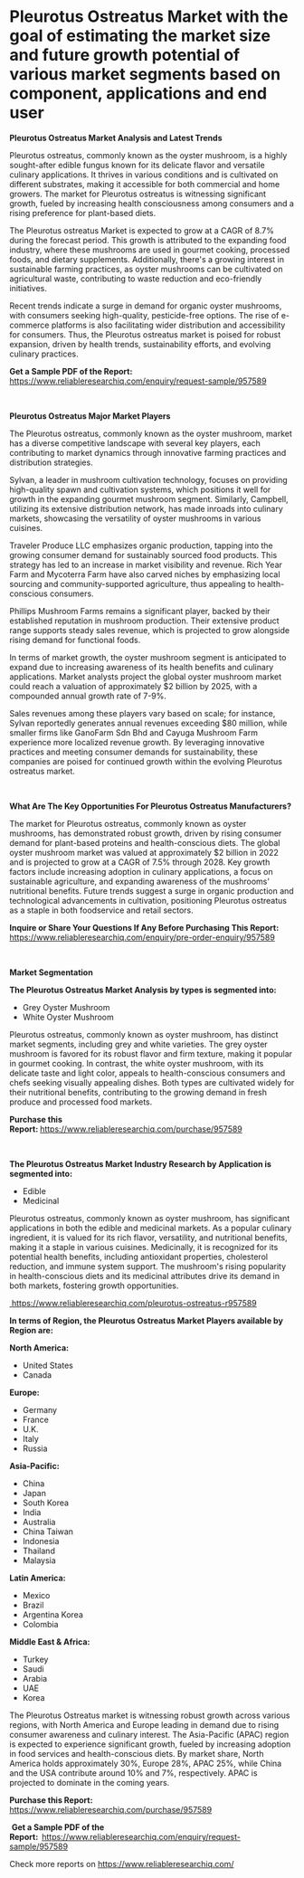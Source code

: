 <p><h1>Pleurotus Ostreatus Market with the goal of estimating the market size and future growth potential of various market segments based on component, applications and end user</h1></p><p><strong>Pleurotus Ostreatus Market Analysis and Latest Trends</strong></p>
<p><p>Pleurotus ostreatus, commonly known as the oyster mushroom, is a highly sought-after edible fungus known for its delicate flavor and versatile culinary applications. It thrives in various conditions and is cultivated on different substrates, making it accessible for both commercial and home growers. The market for Pleurotus ostreatus is witnessing significant growth, fueled by increasing health consciousness among consumers and a rising preference for plant-based diets. </p><p>The Pleurotus ostreatus Market is expected to grow at a CAGR of 8.7% during the forecast period. This growth is attributed to the expanding food industry, where these mushrooms are used in gourmet cooking, processed foods, and dietary supplements. Additionally, there's a growing interest in sustainable farming practices, as oyster mushrooms can be cultivated on agricultural waste, contributing to waste reduction and eco-friendly initiatives. </p><p>Recent trends indicate a surge in demand for organic oyster mushrooms, with consumers seeking high-quality, pesticide-free options. The rise of e-commerce platforms is also facilitating wider distribution and accessibility for consumers. Thus, the Pleurotus ostreatus market is poised for robust expansion, driven by health trends, sustainability efforts, and evolving culinary practices.</p></p>
<p><strong>Get a Sample PDF of the Report:&nbsp;</strong> <a href="https://www.reliableresearchiq.com/enquiry/request-sample/957589?utm_campaign=2173&utm_medium=2&utm_source=Github&utm_content=ia&utm_term=14022025&utm_id=pleurotus-ostreatus">https://www.reliableresearchiq.com/enquiry/request-sample/957589</a></p>
<p>&nbsp;</p>
<p><strong>Pleurotus Ostreatus Major Market Players</strong></p>
<p><p>The Pleurotus ostreatus, commonly known as the oyster mushroom, market has a diverse competitive landscape with several key players, each contributing to market dynamics through innovative farming practices and distribution strategies. </p><p>Sylvan, a leader in mushroom cultivation technology, focuses on providing high-quality spawn and cultivation systems, which positions it well for growth in the expanding gourmet mushroom segment. Similarly, Campbell, utilizing its extensive distribution network, has made inroads into culinary markets, showcasing the versatility of oyster mushrooms in various cuisines.</p><p>Traveler Produce LLC emphasizes organic production, tapping into the growing consumer demand for sustainably sourced food products. This strategy has led to an increase in market visibility and revenue. Rich Year Farm and Mycoterra Farm have also carved niches by emphasizing local sourcing and community-supported agriculture, thus appealing to health-conscious consumers.</p><p>Phillips Mushroom Farms remains a significant player, backed by their established reputation in mushroom production. Their extensive product range supports steady sales revenue, which is projected to grow alongside rising demand for functional foods.</p><p>In terms of market growth, the oyster mushroom segment is anticipated to expand due to increasing awareness of its health benefits and culinary applications. Market analysts project the global oyster mushroom market could reach a valuation of approximately $2 billion by 2025, with a compounded annual growth rate of 7-9%.</p><p>Sales revenues among these players vary based on scale; for instance, Sylvan reportedly generates annual revenues exceeding $80 million, while smaller firms like GanoFarm Sdn Bhd and Cayuga Mushroom Farm experience more localized revenue growth. By leveraging innovative practices and meeting consumer demands for sustainability, these companies are poised for continued growth within the evolving Pleurotus ostreatus market.</p></p>
<p>&nbsp;</p>
<p><strong>What Are The Key Opportunities For Pleurotus Ostreatus Manufacturers?</strong></p>
<p><p>The market for Pleurotus ostreatus, commonly known as oyster mushrooms, has demonstrated robust growth, driven by rising consumer demand for plant-based proteins and health-conscious diets. The global oyster mushroom market was valued at approximately $2 billion in 2022 and is projected to grow at a CAGR of 7.5% through 2028. Key growth factors include increasing adoption in culinary applications, a focus on sustainable agriculture, and expanding awareness of the mushrooms' nutritional benefits. Future trends suggest a surge in organic production and technological advancements in cultivation, positioning Pleurotus ostreatus as a staple in both foodservice and retail sectors.</p></p>
<p><strong>Inquire or Share Your Questions If Any Before Purchasing This Report:</strong> <a href="https://www.reliableresearchiq.com/enquiry/pre-order-enquiry/957589?utm_campaign=2173&utm_medium=2&utm_source=Github&utm_content=ia&utm_term=14022025&utm_id=pleurotus-ostreatus">https://www.reliableresearchiq.com/enquiry/pre-order-enquiry/957589</a></p>
<p>&nbsp;</p>
<p><strong>Market Segmentation</strong></p>
<p><strong>The Pleurotus Ostreatus Market Analysis by types is segmented into:</strong></p>
<p><ul><li>Grey Oyster Mushroom</li><li>White Oyster Mushroom</li></ul></p>
<p><p>Pleurotus ostreatus, commonly known as oyster mushroom, has distinct market segments, including grey and white varieties. The grey oyster mushroom is favored for its robust flavor and firm texture, making it popular in gourmet cooking. In contrast, the white oyster mushroom, with its delicate taste and light color, appeals to health-conscious consumers and chefs seeking visually appealing dishes. Both types are cultivated widely for their nutritional benefits, contributing to the growing demand in fresh produce and processed food markets.</p></p>
<p><strong>Purchase this Report:&nbsp;</strong><a href="https://www.reliableresearchiq.com/purchase/957589?utm_campaign=2173&utm_medium=2&utm_source=Github&utm_content=ia&utm_term=14022025&utm_id=pleurotus-ostreatus">https://www.reliableresearchiq.com/purchase/957589</a></p>
<p>&nbsp;</p>
<p><strong>The Pleurotus Ostreatus Market Industry Research by Application is segmented into:</strong></p>
<p><ul><li>Edible</li><li>Medicinal</li></ul></p>
<p><p>Pleurotus ostreatus, commonly known as oyster mushroom, has significant applications in both the edible and medicinal markets. As a popular culinary ingredient, it is valued for its rich flavor, versatility, and nutritional benefits, making it a staple in various cuisines. Medicinally, it is recognized for its potential health benefits, including antioxidant properties, cholesterol reduction, and immune system support. The mushroom's rising popularity in health-conscious diets and its medicinal attributes drive its demand in both markets, fostering growth opportunities.</p></p>
<p><a href="https://www.reliableresearchiq.com/pleurotus-ostreatus-r957589?utm_campaign=2173&utm_medium=2&utm_source=Github&utm_content=ia&utm_term=14022025&utm_id=pleurotus-ostreatus">&nbsp;https://www.reliableresearchiq.com/pleurotus-ostreatus-r957589</a></p>
<p><strong>In terms of Region, the Pleurotus Ostreatus Market Players available by Region are:</strong></p>
<p>
    <p> <strong> North America: </strong>
        <ul>
            <li>United States</li>
            <li>Canada</li>
        </ul>
        </p> 
    <p> <strong> Europe: </strong>
        <ul>
            <li>Germany</li>
            <li>France</li>
            <li>U.K.</li>
            <li>Italy</li>
            <li>Russia</li>
        </ul>
        </p> 
    <p> <strong> Asia-Pacific: </strong>
        <ul>
            <li>China</li>
            <li>Japan</li>
            <li>South Korea</li>
            <li>India</li>
            <li>Australia</li>
            <li>China Taiwan</li>
            <li>Indonesia</li>
            <li>Thailand</li>
            <li>Malaysia</li>
        </ul>
        </p> 
    <p> <strong> Latin America: </strong>
        <ul>
            <li>Mexico</li>
            <li>Brazil</li>
            <li>Argentina Korea</li>
            <li>Colombia</li>
        </ul>
        </p> 
    <p> <strong> Middle East & Africa: </strong>
        <ul>
            <li>Turkey</li>
            <li>Saudi</li>
            <li>Arabia</li>
            <li>UAE</li>
            <li>Korea</li>
        </ul>
    </p>
    </p>
<p><p>The Pleurotus Ostreatus market is witnessing robust growth across various regions, with North America and Europe leading in demand due to rising consumer awareness and culinary interest. The Asia-Pacific (APAC) region is expected to experience significant growth, fueled by increasing adoption in food services and health-conscious diets. By market share, North America holds approximately 30%, Europe 28%, APAC 25%, while China and the USA contribute around 10% and 7%, respectively. APAC is projected to dominate in the coming years.</p></p>
<p><strong>Purchase this Report: </strong><a href="https://www.reliableresearchiq.com/purchase/957589?utm_campaign=2173&utm_medium=2&utm_source=Github&utm_content=ia&utm_term=14022025&utm_id=pleurotus-ostreatus">https://www.reliableresearchiq.com/purchase/957589</a></p>
<p>&nbsp;<strong>Get a Sample PDF of the Report:&nbsp;&nbsp;</strong><a href="https://www.reliableresearchiq.com/enquiry/request-sample/957589?utm_campaign=2173&utm_medium=2&utm_source=Github&utm_content=ia&utm_term=14022025&utm_id=pleurotus-ostreatus">https://www.reliableresearchiq.com/enquiry/request-sample/957589</a></p>
<p><strong></strong></p>
<p>Check more reports on <a href="https://www.reliableresearchiq.com/?utm_campaign=2173&utm_medium=2&utm_source=Github&utm_content=ia&utm_term=14022025&utm_id=pleurotus-ostreatus">https://www.reliableresearchiq.com/</a></p>